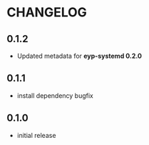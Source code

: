 # CHANGELOG

## 0.1.2

* Updated metadata for **eyp-systemd 0.2.0** 

## 0.1.1

* install dependency bugfix

## 0.1.0

* initial release
